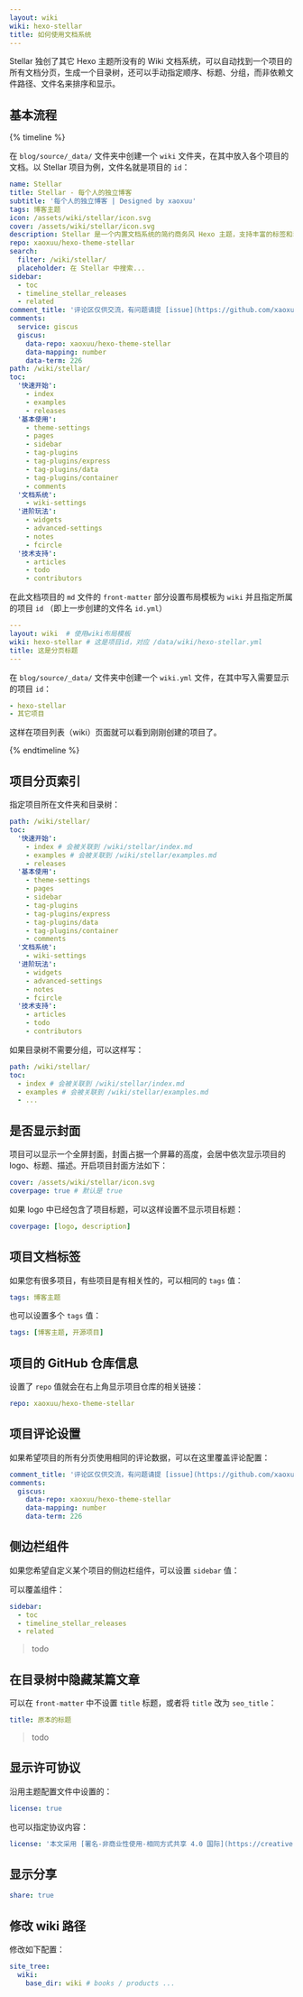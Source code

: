 ```yaml
---
layout: wiki
wiki: hexo-stellar
title: 如何使用文档系统
---
```


Stellar 独创了其它 Hexo 主题所没有的 Wiki 文档系统，可以自动找到一个项目的所有文档分页，生成一个目录树，还可以手动指定顺序、标题、分组，而非依赖文件路径、文件名来排序和显示。

## 基本流程

{% timeline %}
<!-- node 1/3 创建项目描述文件 -->
在 `blog/source/_data/` 文件夹中创建一个 `wiki` 文件夹，在其中放入各个项目的文档。以 Stellar 项目为例，文件名就是项目的 `id`：
```yaml blog/source/_data/wiki/hexo-stellar.yml
name: Stellar
title: Stellar - 每个人的独立博客
subtitle: '每个人的独立博客 | Designed by xaoxuu'
tags: 博客主题
icon: /assets/wiki/stellar/icon.svg
cover: /assets/wiki/stellar/icon.svg
description: Stellar 是一个内置文档系统的简约商务风 Hexo 主题，支持丰富的标签和动态数据组件。
repo: xaoxuu/hexo-theme-stellar
search:
  filter: /wiki/stellar/
  placeholder: 在 Stellar 中搜索...
sidebar: 
  - toc
  - timeline_stellar_releases
  - related
comment_title: '评论区仅供交流，有问题请提 [issue](https://github.com/xaoxuu/hexo-theme-stellar/issues) 反馈。'
comments:
  service: giscus
  giscus:
    data-repo: xaoxuu/hexo-theme-stellar
    data-mapping: number
    data-term: 226
path: /wiki/stellar/
toc:
  '快速开始':
    - index
    - examples
    - releases
  '基本使用':
    - theme-settings
    - pages
    - sidebar
    - tag-plugins
    - tag-plugins/express
    - tag-plugins/data
    - tag-plugins/container
    - comments
  '文档系统':
    - wiki-settings
  '进阶玩法':
    - widgets
    - advanced-settings
    - notes
    - fcircle
  '技术支持':
    - articles
    - todo
    - contributors
```

<!-- node 2/3 设置布局模板和项目名称 -->
在此文档项目的 `md` 文件的 `front-matter` 部分设置布局模板为 `wiki` 并且指定所属的项目 `id` （即上一步创建的文件名 `id.yml`）
```yaml blog/source/wiki/stellar/index.md
---
layout: wiki  # 使用wiki布局模板
wiki: hexo-stellar # 这是项目id，对应 /data/wiki/hexo-stellar.yml
title: 这是分页标题
---
```

<!-- node 3/3 将此项目「上架」 -->
在 `blog/source/_data/` 文件夹中创建一个 `wiki.yml` 文件，在其中写入需要显示的项目 `id`：

```yaml blog/source/_data/wiki.yml
- hexo-stellar
- 其它项目
```

这样在项目列表（wiki）页面就可以看到刚刚创建的项目了。

{% endtimeline %}

## 项目分页索引

指定项目所在文件夹和目录树：

```yaml blog/source/_data/wiki/hexo-stellar.yml
path: /wiki/stellar/
toc:
  '快速开始':
    - index # 会被关联到 /wiki/stellar/index.md
    - examples # 会被关联到 /wiki/stellar/examples.md
    - releases
  '基本使用':
    - theme-settings
    - pages
    - sidebar
    - tag-plugins
    - tag-plugins/express
    - tag-plugins/data
    - tag-plugins/container
    - comments
  '文档系统':
    - wiki-settings
  '进阶玩法':
    - widgets
    - advanced-settings
    - notes
    - fcircle
  '技术支持':
    - articles
    - todo
    - contributors
```

如果目录树不需要分组，可以这样写：

```yaml blog/source/_data/wiki/hexo-stellar.yml
path: /wiki/stellar/
toc:
  - index # 会被关联到 /wiki/stellar/index.md
  - examples # 会被关联到 /wiki/stellar/examples.md
  - ...
```


## 是否显示封面

项目可以显示一个全屏封面，封面占据一个屏幕的高度，会居中依次显示项目的 logo、标题、描述。开启项目封面方法如下：

```yaml blog/source/_data/wiki/hexo-stellar.yml
cover: /assets/wiki/stellar/icon.svg
coverpage: true # 默认是 true
```

如果 logo 中已经包含了项目标题，可以这样设置不显示项目标题：

```yaml blog/source/_data/wiki/hexo-stellar.yml
coverpage: [logo, description]
```

## 项目文档标签

如果您有很多项目，有些项目是有相关性的，可以相同的 `tags` 值：

```yaml blog/source/_data/wiki/hexo-stellar.yml
tags: 博客主题
```

也可以设置多个 `tags` 值：

```yaml blog/source/_data/wiki/hexo-stellar.yml
tags: [博客主题, 开源项目]
```


## 项目的 GitHub 仓库信息

设置了 `repo` 值就会在右上角显示项目仓库的相关链接：

```yaml blog/source/_data/wiki/hexo-stellar.yml
repo: xaoxuu/hexo-theme-stellar
```

## 项目评论设置

如果希望项目的所有分页使用相同的评论数据，可以在这里覆盖评论配置：

```yaml blog/source/_data/wiki/hexo-stellar.yml
comment_title: '评论区仅供交流，有问题请提 [issue](https://github.com/xaoxuu/hexo-theme-stellar/issues) 反馈。'
comments:
  giscus:
    data-repo: xaoxuu/hexo-theme-stellar
    data-mapping: number
    data-term: 226
```

## 侧边栏组件

如果您希望自定义某个项目的侧边栏组件，可以设置 `sidebar` 值：

可以覆盖组件：
```yaml blog/source/_data/wiki/hexo-stellar.yml
sidebar:
  - toc
  - timeline_stellar_releases
  - related
```

> todo

## 在目录树中隐藏某篇文章

可以在 `front-matter` 中不设置 `title` 标题，或者将 `title` 改为 `seo_title`：

```yaml blog/source/xxx/xxx.md
title: 原本的标题
```

> todo

## 显示许可协议

沿用主题配置文件中设置的：
```yaml blog/source/_data/wiki/hexo-stellar.yml
license: true
```

也可以指定协议内容：
```yaml blog/source/_data/wiki/hexo-stellar.yml
license: '本文采用 [署名-非商业性使用-相同方式共享 4.0 国际](https://creativecommons.org/licenses/by-nc-sa/4.0/) 许可协议，转载请注明出处。'
```

## 显示分享

```yaml blog/source/_data/wiki/hexo-stellar.yml
share: true
```


## 修改 wiki 路径

修改如下配置：

```yaml blog/_config.stellar.yml
site_tree:
  wiki:
    base_dir: wiki # books / products ...
```
